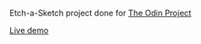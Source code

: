 Etch-a-Sketch project done for [The Odin Project](https://www.theodinproject.com/paths/foundations/courses/foundations/lessons/etch-a-sketch-project)

[Live demo](https://gonzalopiombi.github.io/etch-a-sketch/)
